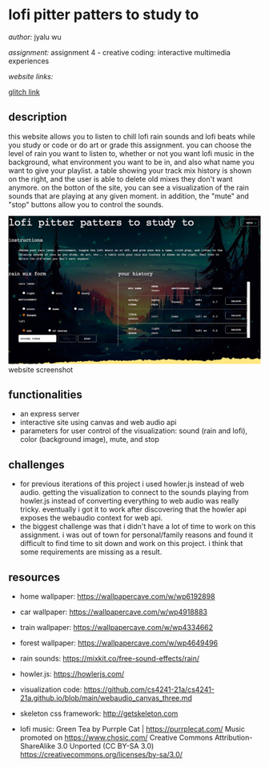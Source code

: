 lofi pitter patters to study to
===
*author:* jyalu wu

*assignment:* assignment 4 - creative coding: interactive multimedia experiences

*website links:*

[glitch link](https://a4-jwu2018.glitch.me/)

description
---
this website allows you to listen to chill lofi rain sounds and lofi beats while you study or code or do art or grade this assignment. you can choose the level of rain you want to listen to, whether or not you want lofi music in the background, what environment you want to be in, and also what name you want to give your playlist. a table showing your track mix history is shown on the right, and the user is able to delete old mixes they don't want anymore. on the botton of the site, you can see a visualization of the rain sounds that are playing at any given moment. in addition, the "mute" and "stop" buttons allow you to control the sounds.

![website screenshot](screenshots/screenshot.png)
website screenshot

functionalities
---
- an express server
- interactive site using canvas and web audio api
- parameters for user control of the visualization: sound (rain and lofi), color (background image), mute, and stop

challenges
---
- for previous iterations of this project i used howler.js instead of web audio. getting the visualization to connect to the sounds playing from howler.js instead of converting everything to web audio was really tricky. eventually i got it to work after discovering that the howler api exposes the webaudio context for web api.
- the biggest challenge was that i didn't have a lot of time to work on this assignment. i was out of town for personal/family reasons and found it difficult to find time to sit down and work on this project. i think that some requirements are missing as a result.

resources
---
- home wallpaper: https://wallpapercave.com/w/wp6192898
- car wallpaper: https://wallpapercave.com/w/wp4918883
- train wallpaper: https://wallpapercave.com/w/wp4334662
- forest wallpaper: https://wallpapercave.com/w/wp4649496

- rain sounds: https://mixkit.co/free-sound-effects/rain/

- howler.js: https://howlerjs.com/
- visualization code: https://github.com/cs4241-21a/cs4241-21a.github.io/blob/main/webaudio_canvas_three.md

- skeleton css framework: http://getskeleton.com

- lofi music:
Green Tea by Purrple Cat | https://purrplecat.com/
Music promoted on https://www.chosic.com/
Creative Commons Attribution-ShareAlike 3.0 Unported (CC BY-SA 3.0)
https://creativecommons.org/licenses/by-sa/3.0/
